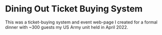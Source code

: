 # Dining Out Ticket Buying System
This was a ticket-buying system and event web-page I created for a formal dinner with ~300 guests my US Army unit held in April 2022.
